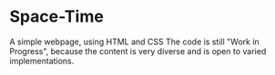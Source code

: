 # Space-Time
A simple webpage, using HTML and CSS
The code is still "Work in Progress", because the content is very diverse and is open to varied implementations.
